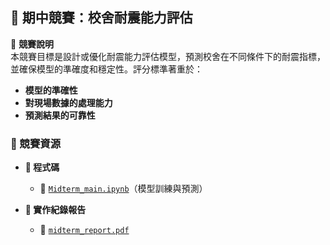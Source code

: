 ## 📌 期中競賽：校舍耐震能力評估  

📢 **競賽說明**  
本競賽目標是設計或優化耐震能力評估模型，預測校舍在不同條件下的耐震指標，並確保模型的準確度和穩定性。評分標準著重於：
- **模型的準確性**
- **對現場數據的處理能力**
- **預測結果的可靠性**


### 📂 競賽資源  

- **📜 程式碼**
  - 🔗 [`Midterm_main.ipynb`](https://github.com/WuRobber/CVMaterial/blob/main/ML%26DL/Kaggle/FinalCompetition/Main.ipynb)（模型訓練與預測）  

- **📄 實作紀錄報告**
  - 📑 [`midterm_report.pdf`](https://github.com/WuRobber/CVMaterial/blob/main/ML%26DL/Kaggle/MidtermCompetition/midterm_report.pdf)  


